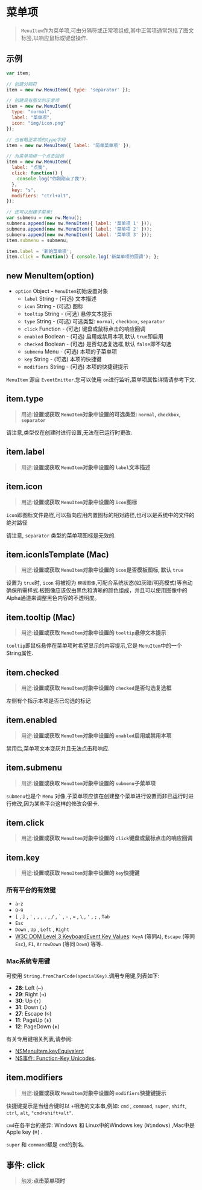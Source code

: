 # 菜单项
> `MenuItem`作为菜单项,可由分隔符或正常项组成,其中正常项通常包括了图文标签,以响应鼠标或键盘操作.

## 示例

```javascript
var item;

// 创建分隔符
item = new nw.MenuItem({ type: 'separator' });

// 创建具有图文的正常项
item = new nw.MenuItem({
  type: "normal", 
  label: "菜单项",
  icon: "img/icon.png"
});

// 也省略正常项的type字段
item = new nw.MenuItem({ label: '简单菜单项' });

// 为菜单项绑一个点击回调
item = new nw.MenuItem({
  label: "点我",
  click: function() {
    console.log("你刚刚点了我");
  },
  key: "s",
  modifiers: "ctrl+alt",
});

// 还可以创建子菜单!
var submenu = new nw.Menu();
submenu.append(new nw.MenuItem({ label: '菜单项 1' }));
submenu.append(new nw.MenuItem({ label: '菜单项 2' }));
submenu.append(new nw.MenuItem({ label: '菜单项 3' }));
item.submenu = submenu;

item.label = '新的菜单项';
item.click = function() { console.log('新菜单项的回调'); };
```

## new MenuItem(option)

* `option` Object - `MenuItem`初始设置对象
    - `label` String - (可选)  文本描述
    - `icon` String - (可选)  图标
    - `tooltip` String - (可选)  悬停文本提示
    - `type` String - (可选)  可选类型: `normal`, `checkbox`, `separator`
    - `click` Function - (可选)  键盘或鼠标点击的响应回调
    - `enabled` Boolean - (可选)  启用或禁用本项,默认 `true`即启用
    - `checked` Boolean - (可选)  是否勾选复选框,默认 `false`即不勾选
    - `submenu` Menu - (可选)  本项的子菜单项
    - `key` String - (可选)  本项的快捷键
    - `modifiers` String - (可选)  本项的快捷键提示

 `MenuItem` 源自 `EventEmitter`.您可以使用 `on`进行监听,菜单项属性详情请参考下文.

## item.type
> 用途:**设置或获取 `MenuItem`对象中设置的可选类型: `normal`, `checkbox`, `separator`**

请注意,类型仅在创建时进行设置,无法在已运行时更改.

## item.label
> 用途:**设置或获取 `MenuItem`对象中设置的 `label`文本描述**

## item.icon
> 用途:**设置或获取 `MenuItem`对象中设置的 `icon`图标**

  `icon`即图标文件路径,可以指向应用内置图标的相对路径,也可以是系统中的文件的绝对路径
  
请注意, `separator` 类型的菜单项图标是无效的.

## item.iconIsTemplate (Mac)
> 用途:**设置或获取 `MenuItem`对象中设置的  `icon`是否模板图标, 默认 `true`**

设置为 `true`时, `icon` 将被视为 `模板图像`,可配合系统状态(如灰暗/明亮模式)等自动确保所需样式.板图像应该仅由黑色和清晰的颜色组成，并且可以使用图像中的Alpha通道来调整黑色内容的不透明度。

## item.tooltip (Mac)
> 用途:**设置或获取 `MenuItem`对象中设置的 `tooltip`悬停文本提示**

 `tooltip`即鼠标悬停在菜单项时希望显示的内容提示,它是 `MenuItem`中的一个String属性.
 
## item.checked
> 用途:**设置或获取 `MenuItem`对象中设置的 `checked`是否勾选复选框**

左侧有个指示本项是否已勾选的标记

## item.enabled
> 用途:**设置或获取 `MenuItem`对象中设置的 `enabled`启用或禁用本项**

禁用后,菜单项文本变灰并且无法点击和响应.

## item.submenu
> 用途:**设置或获取 `MenuItem`对象中设置的 `submenu`子菜单项**

 `submenu`也是个 `Menu` 对像,子菜单项应该在创建整个菜单进行设置而非已运行时进行修改,因为某些平台这样的修改会很卡. 

## item.click
> 用途:**设置或获取 `MenuItem`对象中设置的 `click`键盘或鼠标点击的响应回调**

## item.key

> 用途:**设置或获取 `MenuItem`对象中设置的 `key`快捷键**

### 所有平台的有效键

* `a`-`z`
* `0`-`9`
* `[` , `]` , `'` , `,` , `.` , `/` , `` ` `` , `-` , `=` , `\` , `'` , `;` , `Tab`
* `Esc`
* `Down` , `Up` , `Left` , `Right`
* [W3C DOM Level 3 KeyboardEvent Key Values](http://www.w3.org/TR/DOM-Level-3-Events-key/): `KeyA` (等同`A`), `Escape` (等同`Esc`), `F1`, `ArrowDown` (等同 `Down`) 等等.

### Mac系统专用键
可使用 `String.fromCharCode(specialKey)`.调用专用键,列表如下:

* **28**: Left (<kbd>&larr;</kbd>)
* **29**: Right (<kbd>&rarr;</kbd>)
* **30**: Up (<kbd>&uarr;</kbd>)
* **31**: Down (<kbd>&darr;</kbd>)
* **27**: Escape (<kbd>&#9099;</kbd>)
* **11**: PageUp (<kbd>&#8670;</kbd>)
* **12**: PageDown (<kbd>&#8671;</kbd>)

有关专用键相关列表,请参阅:
* [NSMenuItem.keyEquivalent](https://developer.apple.com/library/mac/documentation/Cocoa/Reference/ApplicationKit/Classes/NSMenuItem_Class/#//apple_ref/occ/instp/NSMenuItem/keyEquivalent)
* [NS事件: Function-Key Unicodes](https://developer.apple.com/library/mac/documentation/Cocoa/Reference/ApplicationKit/Classes/NSEvent_Class/index.html#//apple_ref/doc/constant_group/Function_Key_Unicodes).

## item.modifiers
> 用途:**设置或获取 `MenuItem`对象中设置的 `modifiers`快捷键提示**

快捷键提示是当组合键时以 `+`相连的文本串,例如: `cmd` , `command`, `super`, `shift`, `ctrl`, `alt`, `"cmd+shift+alt"`.

 `cmd`在各平台的差异: Windows 和 Linux中的Windows key (<kbd>Windows</kbd>) ,Mac中是Apple key (<kbd>&#8984;</kbd>) . 
 
 `super` 和 `command`都是 `cmd`的别名.

## 事件: click
> 触发:**点击菜单项时**